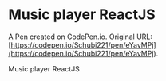 # Music player ReactJS

A Pen created on CodePen.io. Original URL: [https://codepen.io/Schubi221/pen/eYavMPj](https://codepen.io/Schubi221/pen/eYavMPj).

Music player ReactJS